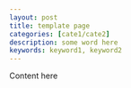 ```yaml
---
layout: post
title: template page
categories: [cate1/cate2]
description: some word here
keywords: keyword1, keyword2
---
```


Content here
